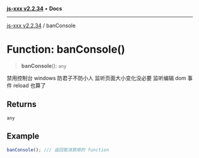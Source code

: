 [**js-xxx v2.2.34**](../README.md) • **Docs**

***

[js-xxx v2.2.34](../README.md) / banConsole

# Function: banConsole()

> **banConsole**(): `any`

禁用控制台
windows
防君子不防小人
监听页面大小变化没必要
监听编辑 dom 事件 reload 也算了

## Returns

`any`

## Example

```ts
banConsole(); /// 返回取消禁用的 function
```
